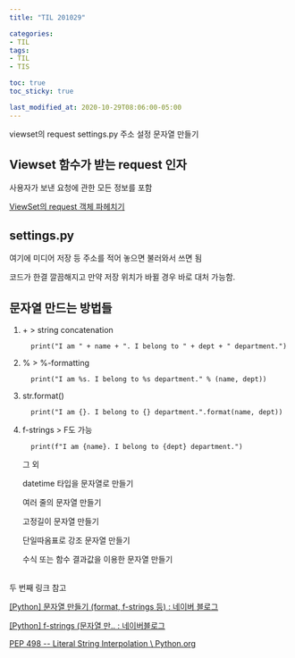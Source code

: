 ```yaml
---
title: "TIL 201029"

categories:
- TIL
tags:
- TIL
- TIS

toc: true
toc_sticky: true

last_modified_at: 2020-10-29T08:06:00-05:00
---
```

viewset의 request settings.py 주소 설정 문자열 만들기

## Viewset 함수가 받는 request 인자

사용자가 보낸 요청에 관한 모든 정보를 포함

[ViewSet의 request 객체 파헤치기](https://show-me-the-money.tistory.com/38)

## settings.py

여기에 미디어 저장 등 주소를 적어 놓으면 불러와서 쓰면 됨

코드가 한결 깔끔해지고 만약 저장 위치가 바뀔 경우 바로 대처 가능함.

## 문자열 만드는 방법들

1) \+ \> string concatenation

         print("I am " + name + ". I belong to " + dept + " department.")

2) % > %-formatting

         print("I am %s. I belong to %s department." % (name, dept))
 
3) str.format()
      
         print("I am {}. I belong to {} department.".format(name, dept))

4) f-strings > F도 가능

         print(f"I am {name}. I belong to {dept} department.")

     그 외
  
     datetime 타입을 문자열로 만들기
    
     여러 줄의 문자열 만들기

     고정길이 문자열 만들기

     단일따옴표로 강조 문자열 만들기

     수식 또는 함수 결과값을 이용한 문자열 만들기

  <br/>
  두 번째 링크 참고
  
[\[Python\] 문자열 만들기 (format, f-strings 등) : 네이버 블로그](https://m.blog.naver.com/wideeyed/221789911275)

[\[Python\] f-strings (문자열 만.. : 네이버블로그](https://blog.naver.com/wideeyed/221789949278)

[PEP 498 -- Literal String Interpolation \ Python.org](https://www.python.org/dev/peps/pep-0498/)
